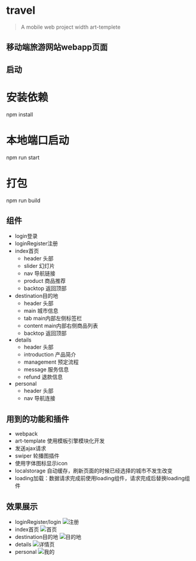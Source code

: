 # travel

> A mobile web project width art-templete  


## 移动端旅游网站webapp页面
## 启动

# 安装依赖
npm install

# 本地端口启动
npm run start

# 打包
npm run build


## 组件
* login登录
* loginRegister注册
* index首页 
	* header 头部 
	* slider 幻灯片
	* nav 导航链接 
	* product 商品推荐 
	* backtop 返回顶部 
* destination目的地 
	* header 头部 
	* main 城市信息
	* tab main内部左侧标签栏
	* content main内部右侧商品列表
	* backtop 返回顶部
* details 
	* header 头部 
	* introduction 产品简介
	* management 预定流程
	* message 服务信息 
	* refund 退款信息
* personal
	* header 头部
	* nav 导航连接

## 用到的功能和插件
* webpack
* art-template 使用模板引擎模块化开发
* 发送ajax请求
* swiper 轮播图插件
* 使用字体图标显示icon
* localstorage 自动缓存，刷新页面的时候已经选择的城市不发生改变
* loading加载：数据请求完成前使用loading组件，请求完成后替换loading组件

## 效果展示
* loginRegister/login
![注册](https://user-images.githubusercontent.com/87061098/127085415-64307eb6-7cfc-4a14-a38d-dac067d9a545.jpg)
* index首页
![首页](https://user-images.githubusercontent.com/87061098/127085624-4feec7a6-1ad8-48c6-9e55-06c6c1579299.png)
* destination目的地
![目的地](https://user-images.githubusercontent.com/87061098/127085652-02d46a04-d1d2-4bcc-9cc3-7bdbb40af8f4.png)
* details
![详情页](https://user-images.githubusercontent.com/87061098/127085708-eae7ca34-99f8-49bd-9135-d189eb4ed194.png)
* personal
![我的](https://user-images.githubusercontent.com/87061098/127085738-2cdf2281-e2a9-4cdc-8782-a1c518c60e90.png)
